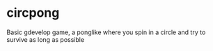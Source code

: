 # circpong
Basic gdevelop game, a ponglike where you spin in a circle and try to survive as long as possible

